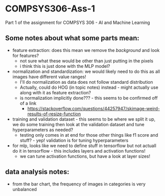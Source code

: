 # COMPSYS306-Ass-1
Part 1 of the assignment for COMPSYS 306 - AI and Machine Learning

## Some notes about what some parts mean:
- feature extraction: does this mean we remove the *background* and look for
features?
	- not sure what these would be other than just putting in the pixels
	- i think this is just done with the MLP model?
- normalization and standardization: we would likely need to do this as all images have different value
ranges!
	- I'll do normalization as data does not follow standard distribution
	- Actually, could do HOG (in topic notes) instead - might actually use along with it as feature extraction?
	- is normalization implicitly done??? - this seems to be confirmed off of a link
		- https://stackoverflow.com/questions/44257947/skimage-weird-results-of-resize-function
- training and validation dataset - this seems to be where we split it up, we do some training then look at the validation dataset and tune hyperparameters as needed?
	- testing only comes in at end for those other things like f1 score and stuff? - yep! validation is for tuning hyperparameters
 - for mlp, looks like we need to define stuff in tensorflow but not actuall do it in tensorflow - this includes layers and activation functions!
	- we can tune activation functions, but have a look at layer sizes!


## data analysis notes:
- from the bar chart, the frequency of images in categories is very unbalanced
